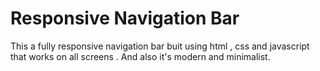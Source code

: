 
# Responsive Navigation Bar

This a fully responsive navigation bar buit using html , css and javascript that works on all screens . And also it's modern and minimalist.

